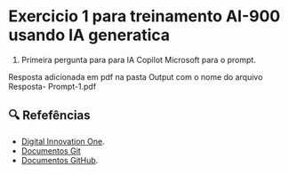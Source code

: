 # Exercicio 1 para treinamento AI-900 usando IA generatica

1) Primeira pergunta para para IA Copilot Microsoft  para o prompt.

Resposta adicionada em pdf na pasta Output com o nome do arquivo Resposta- Prompt-1.pdf



## 🔍 Refefências
- [Digital Innovation One](https://www.dio.me).
- [Documentos Git](https://git-scm.com/docs)
- [Documentos GitHub](https://docs.github.com).
